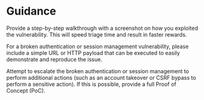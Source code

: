 # Guidance

Provide a step-by-step walkthrough with a screenshot on how you exploited the vulnerability. This will speed triage time and result in faster rewards.

For a broken authentication or session management vulnerability, please include a simple URL or HTTP payload that can be executed to easily demonstrate and reproduce the issue.

Attempt to escalate the broken authentication or session management to perform additional actions (such as an account takeover or CSRF bypass to perform a sensitive action). If this is possible, provide a full Proof of Concept (PoC).
